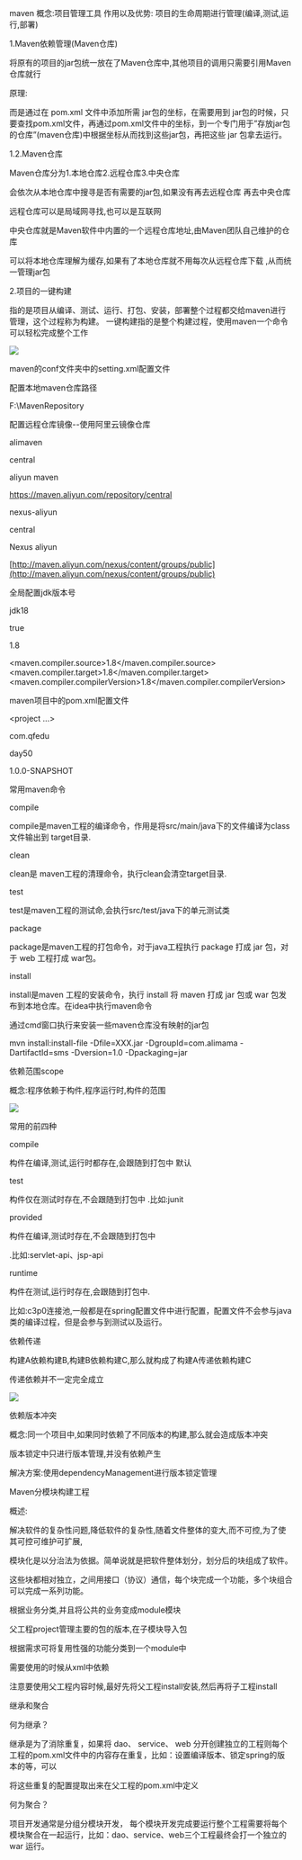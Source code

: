 maven
概念:项目管理工具
作用以及优势:
项目的生命周期进行管理(编译,测试,运行,部署)

1.Maven依赖管理(Maven仓库)

将原有的项目的jar包统一放在了Maven仓库中,其他项目的调用只需要引用Maven仓库就行

原理:

而是通过在 pom.xml 文件中添加所需 jar包的坐标，在需要用到 jar包的时候，只要查找pom.xml文件，再通过pom.xml文件中的坐标，到一个专门用于”存放jar包的仓库”(maven仓库)中根据坐标从而找到这些jar包，再把这些 jar 包拿去运行。

1.2.Maven仓库

Maven仓库分为1.本地仓库2.远程仓库3.中央仓库

  

会依次从本地仓库中搜寻是否有需要的jar包,如果没有再去远程仓库 再去中央仓库

远程仓库可以是局域网寻找,也可以是互联网

中央仓库就是Maven软件中内置的一个远程仓库地址,由Maven团队自己维护的仓库

  

可以将本地仓库理解为缓存,如果有了本地仓库就不用每次从远程仓库下载 ,从而统一管理jar包

  

2.项目的一键构建

指的是项目从编译、测试、运行、打包、安装，部署整个过程都交给maven进行管理，这个过程称为构建。 一键构建指的是整个构建过程，使用maven一个命令可以轻松完成整个工作

![](C:\Users\YuLi\AppData\Local\YNote\data\qq3AE958F571E4572DE9CC711939D04018\6013efb23ed84c0fb05c10c916c91d85\7ec508b6e26440868d829e06216a5f26.jpg)

  

  

  

  

maven的conf文件夹中的setting.xml配置文件

配置本地maven仓库路径

<localRepository>F:\MavenRepository</localRepository>

配置远程仓库镜像--使用阿里云镜像仓库

<mirror>

<id>alimaven</id>

<mirrorOf>central</mirrorOf>

<name>aliyun maven</name>

<url>https://maven.aliyun.com/repository/central</url>

</mirror>

<mirror>

<id>nexus-aliyun</id>

<mirrorOf>central</mirrorOf>

<name>Nexus aliyun</name>

<url>[http://maven.aliyun.com/nexus/content/groups/public](http://maven.aliyun.com/nexus/content/groups/public)</url>

</mirror>

全局配置jdk版本号

<profile>

<id>jdk18</id>

<activation>

<activeByDefault>true</activeByDefault>

<jdk>1.8</jdk>

</activation>

<properties>

<maven.compiler.source>1.8</maven.compiler.source> <maven.compiler.target>1.8</maven.compiler.target> <maven.compiler.compilerVersion>1.8</maven.compiler.compilerVersion>

</properties>

</profile>

maven项目中的pom.xml配置文件

<project ...>

<!--公司名称-->

<groupId>com.qfedu</groupId>

<!--项目名称-->

<artifactId>day50</artifactId>

<!--版本号-->

<version>1.0.0-SNAPSHOT</version>

  

<!--声明变量-->

<properties> </properties>

<!--依赖管理-->

<dependencies> </dependencies>

<!--插件管理-->

<build> </build>

  

</project>

  

常用maven命令

compile

compile是maven工程的编译命令，作用是将src/main/java下的文件编译为class文件输出到 target目录.

clean

clean是 maven工程的清理命令，执行clean会清空target目录.

test

test是maven工程的测试命,会执行src/test/java下的单元测试类

package

package是maven工程的打包命令，对于java工程执行 package 打成 jar 包，对于 web 工程打成 war包。

install

install是maven 工程的安装命令，执行 install 将 maven 打成 jar 包或 war 包发布到本地仓库。在idea中执行maven命令

通过cmd窗口执行来安装一些maven仓库没有映射的jar包

mvn install:install-file -Dfile=XXX.jar -DgroupId=com.alimama -DartifactId=sms -Dversion=1.0 -Dpackaging=jar

  

依赖范围scope

概念:程序依赖于构件,程序运行时,构件的范围

![](C:\Users\YuLi\AppData\Local\YNote\data\qq3AE958F571E4572DE9CC711939D04018\926cef2637be4b46ad46c84adb44a103\ff2ab626b9364eb7be93c57b6783f70d.jpg)

常用的前四种

compile

构件在编译,测试,运行时都存在,会跟随到打包中 默认

test

构件仅在测试时存在,不会跟随到打包中 .比如:junit

provided

构件在编译,测试时存在,不会跟随到打包中

.比如:servlet-api、jsp-api

runtime

构件在测试,运行时存在,会跟随到打包中.

比如:c3p0连接池,一般都是在spring配置文件中进行配置，配置文件不会参与java类的编译过程，但是会参与到测试以及运行。

  

依赖传递

  

构建A依赖构建B,构建B依赖构建C,那么就构成了构建A传递依赖构建C

传递依赖并不一定完全成立

![](C:\Users\YuLi\AppData\Local\YNote\data\qq3AE958F571E4572DE9CC711939D04018\52473b8086e841f3839b92e519de96a7\e08da31e152d400dbb09aa58ae5d7187.jpg)

  

依赖版本冲突

概念:同一个项目中,如果同时依赖了不同版本的构建,那么就会造成版本冲突

  

版本锁定中只进行版本管理,并没有依赖产生

解决方案:使用dependencyManagement进行版本锁定管理

  

  

Maven分模块构建工程

概述:

解决软件的复杂性问题,降低软件的复杂性,随着文件整体的变大,而不可控,为了使其可控可维护可扩展,

模块化是以分治法为依据。简单说就是把软件整体划分，划分后的块组成了软件。

这些块都相对独立，之间用接口（协议）通信，每个块完成一个功能，多个块组合可以完成一系列功能。

  

根据业务分类,并且将公共的业务变成module模块

父工程project管理主要的包的版本,在子模块导入包

  

根据需求可将复用性强的功能分类到一个module中

需要使用的时候从xml中依赖

  

注意要使用父工程内容时候,最好先将父工程install安装,然后再将子工程install

  

继承和聚合

何为继承？

继承是为了消除重复，如果将 dao、 service、 web 分开创建独立的工程则每个工程的pom.xml文件中的内容存在重复，比如：设置编译版本、锁定spring的版本的等，可以

将这些重复的配置提取出来在父工程的pom.xml中定义

何为聚合？

项目开发通常是分组分模块开发， 每个模块开发完成要运行整个工程需要将每个模块聚合在一起运行，比如：dao、service、web三个工程最终会打一个独立的 war 运行。